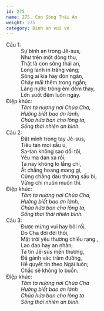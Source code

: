 ```yaml
---
id: 275
name: 275. Con Sông Thái An
weight: 275
category: Bình an vui vẻ
---
```

<dl><dt>Câu 1:</dt><dd data-verse="1">Sự bình an trong Jê-sus, <br/>Như trên một dòng thu, <br/>Thật là con sông thái an, <br/>Long lanh in trăng vàng; <br/>Sông ai kia hay đón ngăn, <br/>Chảy mãi thêm trong ngần; <br/>Láng nước trông êm đềm thay, <br/>Lớn suốt đêm luôn ngày. </dd><dt>Điệp khúc:</dt><dd data-chorus="1"><em>Tâm ta nương nơi Chúa Cha, <br/>Hưởng biết bao ơn lành, <br/>Chúa hứa ban cho lòng ta, <br/>Sống thái nhiên an bình. </em></dd><dt>Câu 2:</dt><dd data-verse="2">Đặt mình trong tay Jê-sus, <br/>Tiêu tan mọi sầu u, <br/>Sa-tan không sao dối tôi, <br/>Yêu ma dan xa rồi; <br/>Ta nay không lo lắng chi, <br/>Ắt chẳng hoang mang gì, <br/>Cũng chẳng đau thương sầu bi; <br/>Vững chí muôn muôn thì. </dd><dt>Điệp khúc:</dt><dd data-chorus="1"><em>Tâm ta nương nơi Chúa Cha, <br/>Hưởng biết bao ơn lành, <br/>Chúa hứa ban cho lòng ta, <br/>Sống thai thái nhiên bình. </em></dd><dt>Câu 3:</dt><dd data-verse="3">Được mừng vui hay bôi rối, <br/>Do Cha đời đời thôi, <br/> Mặt trời yêu thương chiếu rạng , <br/>Lao đao hay an nhàn; <br/>Ta tin Jê-sus mến thương, <br/>Đã gánh vác trăm đường, <br/>Hễ quyết tin theo Ngài luôn; <br/>Chắc sẽ không lo buồn. </dd><dt>Điệp khúc:</dt><dd data-chorus="1"><em>Tâm ta nương nơi Chúa Cha <br/>Hưởng biết bao ơn lành <br/>Chúa hứa ban cho lòng ta <br/>Sống thái nhiên an bình. </em></dd></dl>
